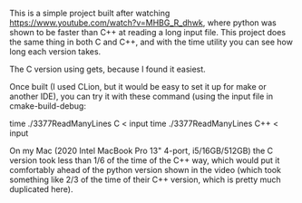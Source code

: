 This is a simple project built after watching https://www.youtube.com/watch?v=MHBG_R_dhwk, where python was shown to be faster than C++ at reading a long input file. This project does the same thing in both C and C++, and with the time utility you can see how long each version takes.

The C version using gets, because I found it easiest.

Once built (I used CLion, but it would be easy to set it up for make or another IDE), you can try it with these command (using the input file in cmake-build-debug:

time ./3377ReadManyLines C < input
time ./3377ReadManyLines C++ < input

On my Mac (2020 Intel MacBook Pro 13" 4-port, i5/16GB/512GB) the C version took less than 1/6 of the time of the C++ way, which would put it comfortably ahead of the python version shown in the video (which took something like 2/3 of the time of their C++ version, which is pretty much duplicated here).
